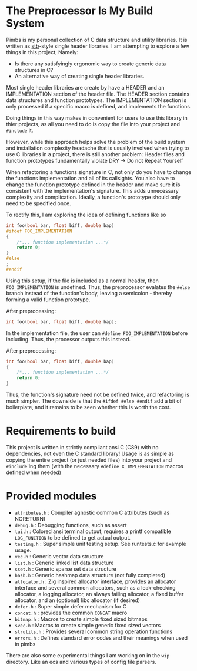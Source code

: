 # The **P**reprocessor **I**s **M**y **B**uild **S**ystem

Pimbs is my personal collection of C data structure and utility libraries. It is
written as [stb](https://github.com/nothings/stb)-style single header libraries.
I am attempting to explore a few things in this project, Namely:
- Is there any satisfyingly ergonomic way to create generic data structures in C?
- An alternative way of creating single header libraries. 

Most single header libraries are create by have a HEADER and an IMPLEMENTATION
section of the header file. The HEADER section contains data structures and 
function prototypes. The IMPLEMENTATION section is only processed if a specific 
macro is defined, and implements the functions. 

Doing things in this way makes in convenient for users to use this library in 
thier projects, as all you need to do is copy the file into your project and 
`#include` it.

However, while this approach helps solve the problem of the build system and 
installation complexity headache that is usually involved when trying to use C
libraries in a project, there is still another problem: Header files and 
function prototypes fundamentally violate DRY -> Do not Repeat Yourself

When refactoring a functions signature in C, not only do you have to change the
functions implementation and all of its callsights. You also have to change the
function prototype defined in the header and make sure it is consistent with the
implementation's signature. This adds unnecessary complexity and complication. 
Ideally, a function's prototype should only need to be specified once. 

To rectify this, I am exploring the idea of defining functions like so

```C
int foo(bool bar, float biff, double bap)
#ifdef FOO_IMPLEMENTATION
{
    /*... function implementation ...*/
    return 0;
}
#else
;
#endif
```

Using this setup, if the file is included as a normal header, then 
`FOO_IMPLEMENTATION` is undefined. Thus, the preprocessor evalates the `#else`
branch instead of the function's body, leaving a semicolon - thereby forming
a valid function prototype.

After preprocessing:
```C
int foo(bool bar, float biff, double bap);
```

In the implementation file, the user can `#define FOO_IMPLEMENTATION` before 
including. Thus, the processor outputs this instead.

After preprocessing:
```C
int foo(bool bar, float biff, double bap)
{
    /*... function implementation ...*/
    return 0;
}
```

Thus, the function's signature need not be defined twice, and refactoring is
much simpler. The downside is that the `#ifdef #else #endif` add a bit of 
boilerplate, and it remains to be seen whether this is worth the cost. 

# Requirements to build
This project is written in strictly compliant ansi C (C89) with no dependencies,
not even the C standard library! Usage is as simple as copying the entire project
(or just needed files) into your project and `#include`'ing them (with the 
necessary `#define X_IMPLEMENTATION` macros defined when needed)

# Provided modules

- `attributes.h` : Compiler agnostic common C attributes (such as NORETURN)
- `debug.h` : Debugging functions, such as assert
- `tui.h` : Colored ansi terminal output, requires a printf compatible `LOG_FUNCTION`
    to be defined to get actual output.
- `testing.h` : Super simple unit testing setup. See runtests.c for example usage.
- `vec.h` : Generic vector data structure
- `list.h` : Generic linked list data structure
- `sset.h` : Generic sparse set data structure
- `hash.h` : Generic hashmap data structure (not fully completed)
- `allocator.h` : Zig inspired allocator interface, provides an allocator interface
    and several common allocators, such as a leak-checking allocator, a logging
    allocator, an always failing allocator, a fixed buffer allocator, and an
    (optional) libc allocator (if desired)
- `defer.h` : Super simple defer mechanism for C
- `concat.h` : provides the common `CONCAT` macro
- `bitmap.h` : Macros to create simple fixed sized bitmaps
- `svec.h` : Macros to create simple generic fixed sized vectors
- `strutils.h` : Provides several common string operation functions
- `errors.h` : Defines standard error codes and their meanings when used in pimbs

There are also some experimental things I am working on in the `wip` directory. 
Like an ecs and various types of config file parsers.
